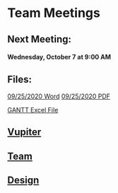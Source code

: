 # Team Meetings

## Next Meeting: 

#### Wednesday, October 7 at 9:00 AM

## Files:

[09/25/2020 Word](https://ams0187.github.io/Vupiter/Minutes/9_25_2020.docx)
[09/25/2020 PDF](https://ams0187.github.io/Vupiter/Minutes/9_25_2020.pdf)

[GANTT Excel File](https://ams0187.github.io/Vupiter/Minutes/VupiterGantt.xlsx)

## [Vupiter](https://ams0187.github.io/Vupiter/)

## [Team](https://ams0187.github.io/Vupiter/members)

## [Design](https://ams0187.github.io/Vupiter/design)

